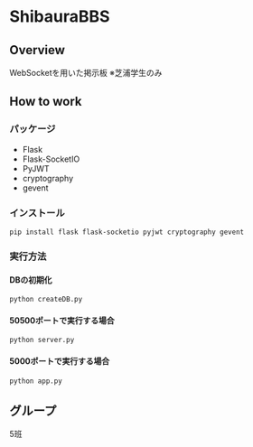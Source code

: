 # ShibauraBBS

## Overview
WebSocketを用いた掲示板
※芝浦学生のみ

## How to work
### パッケージ
- Flask
- Flask-SocketIO
- PyJWT
- cryptography
- gevent

### インストール
```
pip install flask flask-socketio pyjwt cryptography gevent
```

###  実行方法
#### DBの初期化
```
python createDB.py
```
#### 50500ポートで実行する場合
```
python server.py
```
#### 5000ポートで実行する場合
```
python app.py
```

## グループ
5班
